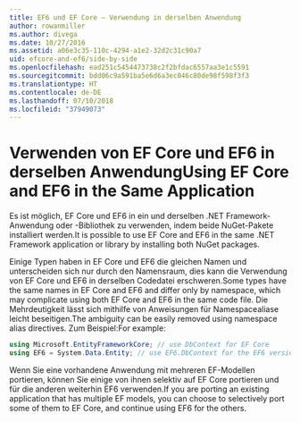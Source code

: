 ```yaml
---
title: EF6 und EF Core – Verwendung in derselben Anwendung
author: rowanmiller
ms.author: divega
ms.date: 10/27/2016
ms.assetid: a06e3c35-110c-4294-a1e2-32d2c31c90a7
uid: efcore-and-ef6/side-by-side
ms.openlocfilehash: ead251c5454473738c2f2bfdac6557aa3e1c5591
ms.sourcegitcommit: bdd06c9a591ba5e6d6a3ec046c80de98f598f3f3
ms.translationtype: HT
ms.contentlocale: de-DE
ms.lasthandoff: 07/10/2018
ms.locfileid: "37949073"
---
```

# <a name="using-ef-core-and-ef6-in-the-same-application"></a><span data-ttu-id="8acd2-102">Verwenden von EF Core und EF6 in derselben Anwendung</span><span class="sxs-lookup"><span data-stu-id="8acd2-102">Using EF Core and EF6 in the Same Application</span></span>

<span data-ttu-id="8acd2-103">Es ist möglich, EF Core und EF6 in ein und derselben .NET Framework-Anwendung oder -Bibliothek zu verwenden, indem beide NuGet-Pakete installiert werden.</span><span class="sxs-lookup"><span data-stu-id="8acd2-103">It is possible to use EF Core and EF6 in the same .NET Framework application or library by installing both NuGet packages.</span></span>

<span data-ttu-id="8acd2-104">Einige Typen haben in EF Core und EF6 die gleichen Namen und unterscheiden sich nur durch den Namensraum, dies kann die Verwendung von EF Core und EF6 in derselben Codedatei erschweren.</span><span class="sxs-lookup"><span data-stu-id="8acd2-104">Some types have the same names in EF Core and EF6 and differ only by namespace, which may complicate using both EF Core and EF6 in the same code file.</span></span> <span data-ttu-id="8acd2-105">Die Mehrdeutigkeit lässt sich mithilfe von Anweisungen für Namespacealiase leicht beseitigen.</span><span class="sxs-lookup"><span data-stu-id="8acd2-105">The ambiguity can be easily removed using namespace alias directives.</span></span> <span data-ttu-id="8acd2-106">Zum Beispiel:</span><span class="sxs-lookup"><span data-stu-id="8acd2-106">For example:</span></span>

``` csharp
using Microsoft.EntityFrameworkCore; // use DbContext for EF Core
using EF6 = System.Data.Entity; // use EF6.DbContext for the EF6 version
```

<span data-ttu-id="8acd2-107">Wenn Sie eine vorhandene Anwendung mit mehreren EF-Modellen portieren, können Sie einige von ihnen selektiv auf EF Core portieren und für die anderen weiterhin EF6 verwenden.</span><span class="sxs-lookup"><span data-stu-id="8acd2-107">If you are porting an existing application that has multiple EF models, you can choose to selectively port some of them to EF Core, and continue using EF6 for the others.</span></span>
